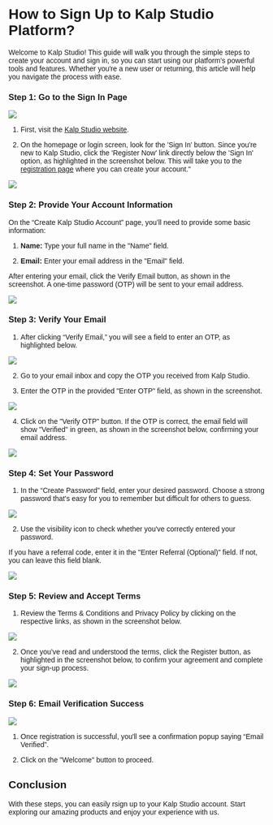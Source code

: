 <style>  body { font-family: "Source Sans 3", sans-serif!important; }</style>

<link  href="https://fonts.googleapis.com/css2?family=Source+Sans+3:ital,wght@0,200..900;1,200..900&display=swap"  rel="stylesheet">  <link  rel="stylesheet"  href="https://fonts.googleapis.com/icon?family=Material+Icons">

# **How to Sign Up to Kalp Studio Platform?**

Welcome to Kalp Studio! This guide will walk you through the simple steps to create your account and sign in, so you can start using our platform’s powerful tools and features. Whether you're a new user or returning, this article will help you navigate the process with ease.

### **Step 1: Go to the Sign In Page**  

![](https://docs-images-kalp-studio.s3.ap-south-1.amazonaws.com/Kalp+Studio+Stage+articles/How+to+Register+and+Log+In/r1.png)

1.  First, visit the [Kalp Studio website](https://accounts.kalp.studio/sign-up).



    
2.  On the homepage or login screen, look for the 'Sign In' button. Since you're new to Kalp Studio, click the 'Register Now' link directly below the 'Sign In' option, as highlighted in the screenshot below. This will take you to the [registration page](https://accounts.kalp.studio/sign-up) where you can create your account."


![](https://docs-images-kalp-studio.s3.ap-south-1.amazonaws.com/Kalp+Studio+Stage+articles/How+to+Register+and+Log+In/r2.png)


    

### **Step 2: Provide Your Account Information** 

On the “Create Kalp Studio Account” page, you’ll need to provide some basic information:

1.  **Name:** Type your full name in the "Name" field.
    
2.  **Email:** Enter your email address in the "Email" field.
    
After entering your email, click the Verify Email button, as shown in the screenshot. A one-time password (OTP) will be sent to your email address.

![](https://docs-images-kalp-studio.s3.ap-south-1.amazonaws.com/SS+Audit+7/enterOTP.jpg)

### **Step 3: Verify Your Email**


1. After clicking “Verify Email,” you will see a field to enter an OTP, as highlighted below.

![](https://docs-images-kalp-studio.s3.ap-south-1.amazonaws.com/SS+Audit+7/emailverified.jpg)

2. Go to your email inbox and copy the OTP you received from Kalp Studio.

3. Enter the OTP in the provided "Enter OTP" field, as shown in the screenshot.

![](https://docs-images-kalp-studio.s3.ap-south-1.amazonaws.com/SS+Audit+7/enterOTP.jpg)

4. Click on the "Verify OTP" button. If the OTP is correct, the email field will show "Verified" in green, as shown in the screenshot below, confirming your email address.

![](https://docs-images-kalp-studio.s3.ap-south-1.amazonaws.com/SS+Audit+7/verifyOTP.jpg)


### **Step 4: Set Your Password**


1.  In the “Create Password” field, enter your desired password. Choose a strong password that's easy for you to remember but difficult for others to guess.

![](https://docs-images-kalp-studio.s3.ap-south-1.amazonaws.com/SS+Audit+7/password.jpg)
    
2.  Use the visibility icon to check whether you've correctly entered your password.
    

If you have a referral code, enter it in the "Enter Referral (Optional)" field. If not, you can leave this field blank.

![](https://docs-images-kalp-studio.s3.ap-south-1.amazonaws.com/SS+Audit+7/ref.jpg)

### **Step 5: Review and Accept Terms**

1. Review the Terms & Conditions and Privacy Policy by clicking on the respective links, as shown in the screenshot below.

![](https://docs-images-kalp-studio.s3.ap-south-1.amazonaws.com/SS+Audit+7/tnc.jpg)

2. Once you’ve read and understood the terms, click the Register button, as highlighted in the screenshot below, to confirm your agreement and complete your sign-up process.

![](https://docs-images-kalp-studio.s3.ap-south-1.amazonaws.com/Kalp+Studio+Stage+articles/How+to+Register+and+Log+In/r6.png)

### **Step 6: Email Verification Success**

![](https://docs-images-kalp-studio.s3.ap-south-1.amazonaws.com/Kalp+Studio+Stage+articles/How+to+Register+and+Log+In/r7.png)

1.  Once registration is successful, you'll see a confirmation popup saying “Email Verified”.
    
2.  Click on the "Welcome" button to proceed.

    

## **Conclusion**

With these steps, you can easily rsign up to your Kalp Studio account. Start exploring our amazing products and enjoy your experience with us. 
